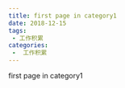 ```yaml
---
title: first page in category1
date: 2018-12-15
tags:
 - 工作积累
categories:
 -  工作积累
---
```


first page in category1